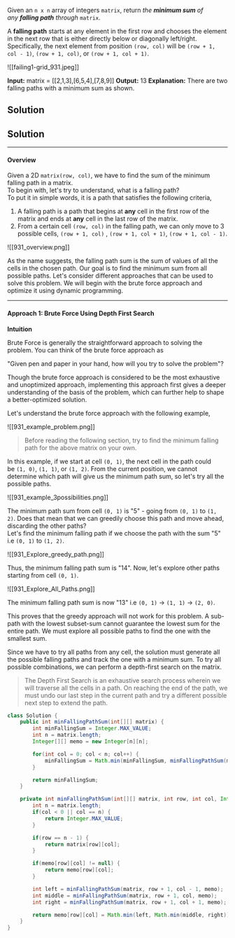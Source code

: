 Given an `n x n` array of integers `matrix`, return _the **minimum sum** of any **falling path** through_ `matrix`.

A **falling path** starts at any element in the first row and chooses the element in the next row that is either directly below or diagonally left/right. Specifically, the next element from position `(row, col)` will be `(row + 1, col - 1)`, `(row + 1, col)`, or `(row + 1, col + 1)`.

![[failing1-grid_931.jpeg]]


**Input:** matrix = [[2,1,3],[6,5,4],[7,8,9]]
**Output:** 13
**Explanation:** There are two falling paths with a minimum sum as shown.

## Solution 

## Solution

---

#### Overview

Given a 2D `matrix(row, col)`, we have to find the sum of the minimum falling path in a matrix.  
To begin with, let's try to understand, what is a falling path?  
To put it in simple words, it is a path that satisfies the following criteria,

1. A falling path is a path that begins at **any** cell in the first row of the matrix and ends at **any** cell in the last row of the matrix.
2. From a certain cell `(row, col)` in the falling path, we can only move to 3 possible cells, `(row + 1, col)` , `(row + 1, col + 1)`, `(row + 1, col - 1)`.

![[931_overview.png]]

As the name suggests, the falling path sum is the sum of values of all the cells in the chosen path. Our goal is to find the minimum sum from all possible paths. Let's consider different approaches that can be used to solve this problem. We will begin with the brute force approach and optimize it using dynamic programming.

  

---

#### Approach 1: Brute Force Using Depth First Search

**Intuition**

Brute Force is generally the straightforward approach to solving the problem. You can think of the brute force approach as

"Given pen and paper in your hand, how will you try to solve the problem"?

Though the brute force approach is considered to be the most exhaustive and unoptimized approach, implementing this approach first gives a deeper understanding of the basis of the problem, which can further help to shape a better-optimized solution.

Let's understand the brute force approach with the following example,

![[931_example_problem.png]]

> Before reading the following section, try to find the minimum falling path for the above matrix on your own.

In this example, if we start at cell `(0, 1)`, the next cell in the path could be `(1, 0)`, `(1, 1)`, or `(1, 2)`. From the current position, we cannot determine which path will give us the minimum path sum, so let's try all the possible paths.

![[931_example_3possibilities.png]]


The minimum path sum from cell `(0, 1)` is "5" - going from `(0, 1)` to `(1, 2)`. Does that mean that we can greedily choose this path and move ahead, discarding the other paths?  
Let's find the minimum falling path if we choose the path with the sum "5" i.e `(0, 1)` to `(1, 2)`.

![[931_Explore_greedy_path.png]]

Thus, the minimum falling path sum is "14". Now, let's explore other paths starting from cell `(0, 1)`.

![[931_Explore_All_Paths.png]]

The minimum falling path sum is now "13" i.e `(0, 1)` -> `(1, 1)` -> `(2, 0)`.

This proves that the greedy approach will not work for this problem. A sub-path with the lowest subset-sum cannot guarantee the lowest sum for the entire path. We must explore all possible paths to find the one with the smallest sum.

Since we have to try all paths from any cell, the solution must generate all the possible falling paths and track the one with a minimum sum. To try all possible combinations, we can perform a depth-first search on the matrix.

> The Depth First Search is an exhaustive search process wherein we will traverse all the cells in a path. On reaching the end of the path, we must undo our last step in the current path and try a different possible next step to extend the path.


```java
class Solution {
    public int minFallingPathSum(int[][] matrix) {
        int minFallingSum = Integer.MAX_VALUE;
        int n = matrix.length;
        Integer[][] memo = new Integer[n][n];

        for(int col = 0; col < n; col++) {
            minFallingSum = Math.min(minFallingSum, minFallingPathSum(matrix, 0, col, memo));
        }

        return minFallingSum;
    }

    private int minFallingPathSum(int[][] matrix, int row, int col, Integer[][] memo) {
        int n = matrix.length;
        if(col < 0 || col == n) {
            return Integer.MAX_VALUE;
        }

        if(row == n - 1) {
            return matrix[row][col];
        }

        if(memo[row][col] != null) {
            return memo[row][col];
        }

        int left = minFallingPathSum(matrix, row + 1, col - 1, memo);
        int middle = minFallingPathSum(matrix, row + 1, col, memo);
        int right = minFallingPathSum(matrix, row + 1, col + 1, memo);

        return memo[row][col] = Math.min(left, Math.min(middle, right)) + matrix[row][col];
    }
}
```